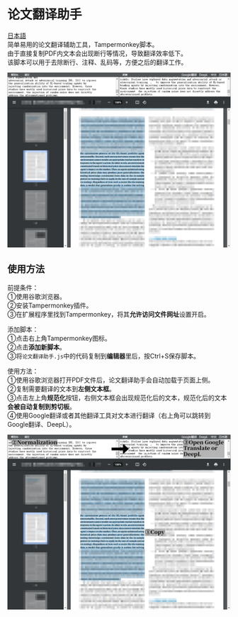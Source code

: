 # 论文翻译助手
[日本語](https://github.com/Karasukaigan/tampermonkey-paper-translation-helper/blob/main/README(%E6%97%A5%E6%9C%AC%E8%AA%9E).md)  
简单易用的论文翻译辅助工具，Tampermonkey脚本。  
由于直接复制PDF内文本会出现断行等情况，导致翻译效率低下。  
该脚本可以用于去除断行、注释、乱码等，方便之后的翻译工作。  
  
<img src="https://github.com/Karasukaigan/tampermonkey-paper-translation-helper/blob/main/img/screenshot01.png" alt="">  
  
## 使用方法
前提条件：  
①使用谷歌浏览器。  
②安装Tampermonkey插件。  
③在扩展程序里找到Tampermonkey，将其**允许访问文件网址**设置开启。  
  
添加脚本：  
①点击右上角Tampermonkey图标。  
②点击**添加新脚本**。  
③将```论文翻译助手.js```中的代码复制到**编辑器**里后，按Ctrl+S保存脚本。  
  
使用方法：  
①使用谷歌浏览器打开PDF文件后，论文翻译助手会自动加载于页面上侧。  
②复制需要翻译的文本到**左侧文本框**。  
③点击左上角**规范化**按钮，右侧文本框会出现规范化后的文本，规范化后的文本**会被自动复制到剪切板**。  
④使用Google翻译或者其他翻译工具对文本进行翻译（右上角可以跳转到Google翻译、DeepL）。  
  
<img src="https://github.com/Karasukaigan/tampermonkey-paper-translation-helper/blob/main/img/screenshot02.png" alt="">  
